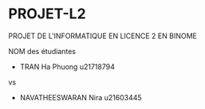 # PROJET-L2
PROJET DE L'INFORMATIQUE EN LICENCE 2 EN BINOME

NOM des étudiantes

- TRAN Ha Phuong  u21718794

vs

- NAVATHEESWARAN Nira  u21603445
